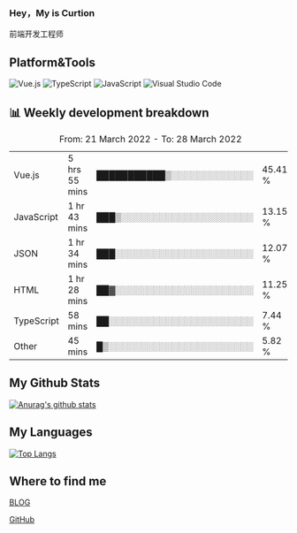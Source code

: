 ### Hey，My is Curtion
前端开发工程师
## Platform&Tools

![Vue.js](https://img.shields.io/badge/-Vue.js-4FC08D?style=flat-square&logo=Vue.js&logoColor=white)
![TypeScript](https://img.shields.io/badge/-TypeScript-007ACC?style=flat-square&logo=typescript&logoColor=white)
![JavaScript](https://img.shields.io/badge/-JavaScript-F7DF1E?style=flat-square&logo=javascript&logoColor=black)
![Visual Studio Code](https://img.shields.io/badge/-VSCode-007ACC?style=flat-square&logo=Visual-Studio-Code&logoColor=white)

## 📊 Weekly development breakdown

<!--START_SECTION:waka-->

<table><caption>From: 21 March 2022 - To: 28 March 2022</caption><tr><td>Vue.js</td><td>5 hrs 55 mins</td><td>███████████▒░░░░░░░░░░░░░</td><td>45.41 %</td></tr><tr><td>JavaScript</td><td>1 hr 43 mins</td><td>███▒░░░░░░░░░░░░░░░░░░░░░</td><td>13.15 %</td></tr><tr><td>JSON</td><td>1 hr 34 mins</td><td>███░░░░░░░░░░░░░░░░░░░░░░</td><td>12.07 %</td></tr><tr><td>HTML</td><td>1 hr 28 mins</td><td>██▓░░░░░░░░░░░░░░░░░░░░░░</td><td>11.25 %</td></tr><tr><td>TypeScript</td><td>58 mins</td><td>██░░░░░░░░░░░░░░░░░░░░░░░</td><td>7.44 %</td></tr><tr><td>Other</td><td>45 mins</td><td>█▒░░░░░░░░░░░░░░░░░░░░░░░</td><td>5.82 %</td></tr></table>

<!--END_SECTION:waka-->

## My Github Stats

[![Anurag's github stats](https://github-readme-stats.vercel.app/api?username=curtion&count_private=true&show_icons=true&theme=onedark)](https://github.com/anuraghazra/github-readme-stats)

## My Languages

[![Top Langs](https://github-readme-stats.vercel.app/api/top-langs/?username=curtion&layout=compact)](https://github.com/anuraghazra/github-readme-stats)

## Where to find me

[BLOG](https://blog.3gxk.net)

[GitHub](https://github.com/Curtion)
